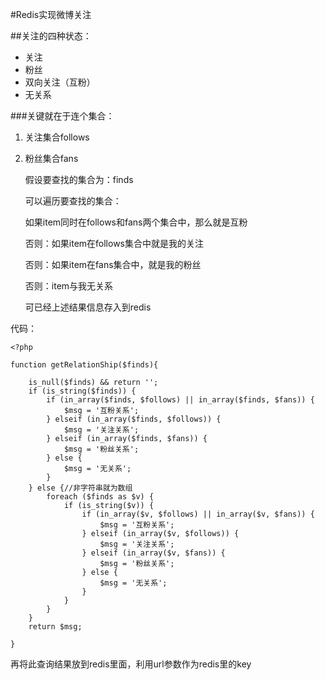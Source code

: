#Redis实现微博关注

##关注的四种状态：
- 关注
- 粉丝
- 双向关注（互粉）
- 无关系

###关键就在于连个集合：
1. 关注集合follows
2. 粉丝集合fans

	假设要查找的集合为：finds
	
	可以遍历要查找的集合：
	
	如果item同时在follows和fans两个集合中，那么就是互粉
	
	否则：如果item在follows集合中就是我的关注
	
	否则：如果item在fans集合中，就是我的粉丝
	
	否则：item与我无关系
	
	可已经上述结果信息存入到redis

代码：

	<?php 
	
	function getRelationShip($finds){
	
		is_null($finds) && return '';
		if (is_string($finds)) {
			if (in_array($finds, $follows) || in_array($finds, $fans)) {
				$msg = '互粉关系';
			} elseif (in_array($finds, $follows)) {
				$msg = '关注关系';
			} elseif (in_array($finds, $fans)) {
				$msg = '粉丝关系';
			} else {
				$msg = '无关系';
			}
		} else {//非字符串就为数组
			foreach ($finds as $v) {
				if (is_string($v)) {
					if (in_array($v, $follows) || in_array($v, $fans)) {
						$msg = '互粉关系';
					} elseif (in_array($v, $follows)) {
						$msg = '关注关系';
					} elseif (in_array($v, $fans)) {
						$msg = '粉丝关系';
					} else {
						$msg = '无关系';
					}
				}
			}
		}
		return $msg;
	
	}

再将此查询结果放到redis里面，利用url参数作为redis里的key